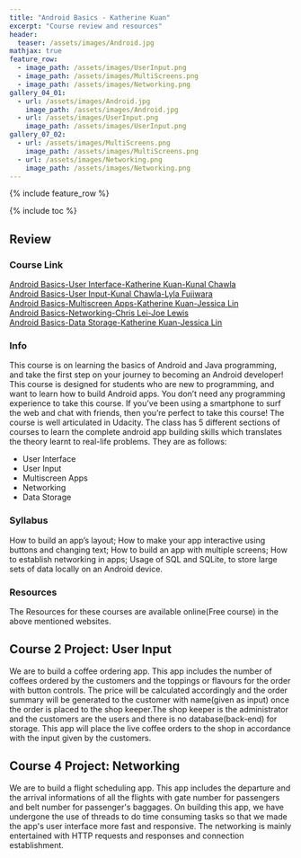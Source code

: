 ```yaml
---
title: "Android Basics - Katherine Kuan"
excerpt: "Course review and resources"
header:
  teaser: /assets/images/Android.jpg
mathjax: true
feature_row:
  - image_path: /assets/images/UserInput.png
  - image_path: /assets/images/MultiScreens.png
  - image_path: /assets/images/Networking.png
gallery_04_01:
  - url: /assets/images/Android.jpg
    image_path: /assets/images/Android.jpg
  - url: /assets/images/UserInput.png
    image_path: /assets/images/UserInput.png
gallery_07_02:
  - url: /assets/images/MultiScreens.png
    image_path: /assets/images/MultiScreens.png
  - url: /assets/images/Networking.png
    image_path: /assets/images/Networking.png
---
```


{% include feature_row %}

{% include toc %}

## Review

### Course Link
<a href="https://www.udacity.com/course/android-basics-user-interface--ud834">Android Basics-User Interface-Katherine Kuan-Kunal Chawla</a><br>
<a href="https://www.udacity.com/course/android-basics-user-input--ud836">Android Basics-User Input-Kunal Chawla-Lyla Fujiwara</a><br>
<a href="https://www.udacity.com/course/android-basics-multiscreen-apps--ud839">Android Basics-Multiscreen Apps-Katherine Kuan-Jessica Lin</a><br>
<a href="https://www.udacity.com/course/android-basics-networking--ud843">Android Basics-Networking-Chris Lei-Joe Lewis</a><br>
<a href="https://www.udacity.com/course/android-basics-data-storage--ud845">Android Basics-Data Storage-Katherine Kuan-Jessica Lin</a><br>


### Info
This course is on learning the basics of Android and Java programming, and take the first step on your journey to becoming an Android developer! This course is designed for students who are new to programming, and want to learn how to build Android apps. You don’t need any programming experience to take this course. If you’ve been using a smartphone to surf the web and chat with friends, then you’re perfect to take this course! The course is well articulated in Udacity. The class has 5 different sections of courses to learn the complete android app building skills which translates the theory learnt to real-life problems. They are as follows:

<ul>
<li>User Interface</li>
<li>User Input</li>
<li>Multiscreen Apps</li>
<li>Networking</li>
<li>Data Storage</li>
</ul>


### Syllabus

How to build an app’s layout; How to make your app interactive using buttons and changing text; How to build an app with multiple screens; How to establish networking in apps; Usage of SQL and SQLite, to store large sets of data locally on an Android device.

### Resources
The Resources for these courses are available online(Free course) in the above mentioned websites.

## Course 2 Project: User Input

We are to build a coffee ordering app. This app includes the number of coffees ordered by the customers and the toppings or flavours for the order with button controls. The price will be calculated accordingly and the order summary will be generated to the customer with name(given as input) once the order is placed to the shop keeper.The shop keeper is the administrator and the customers are the users and there is no database(back-end) for storage. This app will place the live coffee orders to the shop in accordance with the input given by the customers. 


## Course 4 Project: Networking

We are to build a flight scheduling app. This app includes the departure and the arrival informations of all the flights with gate number for passengers and belt number for passenger's baggages. On building this app, we have undergone the use of threads to do time consuming tasks so that we made the app's user interface more fast and responsive. The networking is mainly entertained with HTTP requests and responses and connection establishment.


